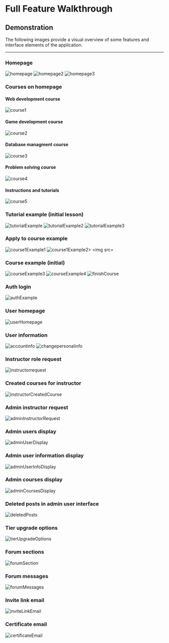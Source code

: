 # Full Feature Walkthrough

## Demonstration
The following images provide a visual overview of some features and interface elements of the application.

---
### Homepage
<img src="images/homepage.png" style="max-width: 100%; height: auto;" alt="homepage">
<img src="images/homepage2.png" style="max-width: 100%; height: auto;" alt="homepage2">
<img src="images/homepage3.png" style="max-width: 100%; height: auto;" alt="homepage3">

### Courses on homepage

#### Web development course
<img src="images/course1.png" style="max-width: 100%; height: auto;" alt="course1">

#### Game development course
<img src="images/course2.png" style="max-width: 100%; height: auto;" alt="course2">

#### Database managment course
<img src="images/course3.png" style="max-width: 100%; height: auto;" alt="course3">

#### Problem solving course
<img src="images/course4.png" style="max-width: 100%; height: auto;" alt="course4">

#### Instructions and tutorials
<img src="images/course5.png" style="max-width: 100%; height: auto;" alt="course5">

### Tutorial example (initial lesson)

<img src="images/tutorialExample.png" style="max-width: 100%; height: auto;" alt="tutorialExample">
<img src="images/tutorialExample2.png" style="max-width: 100%; height: auto;" alt="tutorialExample2">
<img src="images/tutorialExample3.png" style="max-width: 100%; height: auto;" alt="tutorialExample3">

### Apply to course example

<img src="images/course1Example.png" style="max-width: 100%; height: auto;" alt="course1Example1">
<img src="images/course1Example2.png" style="max-width: 100%; height: auto;" alt="course1Example2>
<img src="images/tutorialExample3.png" style="max-width: 100%; height: auto;" alt="tutorialExample3">

### Course example (initial)

<img src="images/courseExample3.png" style="max-width: 100%; height: auto;" alt="courseExample3">
<img src="images/courseExample4.png" style="max-width: 100%; height: auto;" alt="courseExample4">
<img src="images/finishCourse.png" style="max-width: 100%; height: auto;" alt="finishCourse">

### Auth login

<img src="images/authExample.png" style="max-width: 100%; height: auto;" alt="authExample">


### User homepage

<img src="images/userHomepage.png" style="max-width: 100%; height: auto;" alt="userHomepage">

### User information
<img src="images/accountinfo.png" style="max-width: 100%; height: auto;" alt="accountinfo">
<img src="images/changepersonalinfo.png" style="max-width: 100%; height: auto;" alt="changepersonalinfo">

### Instructor role request
<img src="images/instructorrequest.png" style="max-width: 100%; height: auto;" alt="instructorrequest">

### Created courses for instructor
<img src="images/createdCourses.png" style="max-width: 100%; height: auto;" alt="instructorCreatedCourse">

### Admin instructor request
<img src="images/instructorRequestAdmin.png" style="max-width: 100%; height: auto;" alt="adminInstructorRequest">

### Admin users display
<img src="images/adminUsers.png" style="max-width: 100%; height: auto;" alt="adminUserDisplay">

### Admin user information display
<img src="images/adminUserInformation.png" style="max-width: 100%; height: auto;" alt="adminUserInfoDisplay">

### Admin courses display
<img src="images/adminCourses.png" style="max-width: 100%; height: auto;" alt="adminCoursesDisplay">

### Deleted posts in admin user interface
<img src="images/deletedPosts.png" style="max-width: 100%; height: auto;" alt="deletedPosts">

### Tier upgrade options
<img src="images/tierUpgrade.png" style="max-width: 100%; height: auto;" alt="tierUpgradeOptions">

### Forum sections
<img src="images/forumSections.png" style="max-width: 100%; height: auto;" alt="forumSection">

### Forum messages
<img src="images/forumMessages.png" style="max-width: 100%; height: auto;" alt="forumMessages">

### Invite link email
<img src="images/courseInviteLinkEmail.png" style="max-width: 100%; height: auto;" alt="inviteLinkEmail">

### Certificate email
<img src="images/certificateEmail.png" style="max-width: 100%; height: auto;" alt="certificateEmail">
